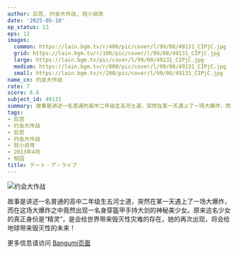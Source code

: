 ```yaml
---
author: 后宫, 约会大作战, 轻小说改
date: '2025-05-18'
ep_status: 13
eps: 12
images:
  common: https://lain.bgm.tv/r/400/pic/cover/l/99/08/49131_CIPjC.jpg
  grid: https://lain.bgm.tv/r/100/pic/cover/l/99/08/49131_CIPjC.jpg
  large: https://lain.bgm.tv/pic/cover/l/99/08/49131_CIPjC.jpg
  medium: https://lain.bgm.tv/r/800/pic/cover/l/99/08/49131_CIPjC.jpg
  small: https://lain.bgm.tv/r/200/pic/cover/l/99/08/49131_CIPjC.jpg
name_cn: 约会大作战
rate: 7
score: 6.6
subject_id: 49131
summary: 故事是讲述一名普通的高中二年级生五河士道，突然在某一天遇上了一场大爆炸，而在这场大爆炸之中竟然出现一名身穿盔甲手持大剑的神秘美少女。原来这名少女的真正身份是“精灵”，是会给世界带来毁灭性灾难的存在，她的再次出现，将会给地球带来毁灭性的未来！
tags:
- 后宫
- 约会大作战
- 后宫
- 约会大作战
- 轻小说改
- 2013年4月
- 校园
title: デート・ア・ライブ
---
```


![约会大作战](https://lain.bgm.tv/r/400/pic/cover/l/99/08/49131_CIPjC.jpg)

故事是讲述一名普通的高中二年级生五河士道，突然在某一天遇上了一场大爆炸，而在这场大爆炸之中竟然出现一名身穿盔甲手持大剑的神秘美少女。原来这名少女的真正身份是“精灵”，是会给世界带来毁灭性灾难的存在，她的再次出现，将会给地球带来毁灭性的未来！

更多信息请访问 [Bangumi页面](https://bgm.tv/subject/49131)